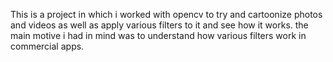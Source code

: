 This is a project in which i worked with opencv to try and cartoonize photos and videos as well as apply various filters to it and see how it works.
the main motive i had in mind was to understand how various filters work in commercial apps.
